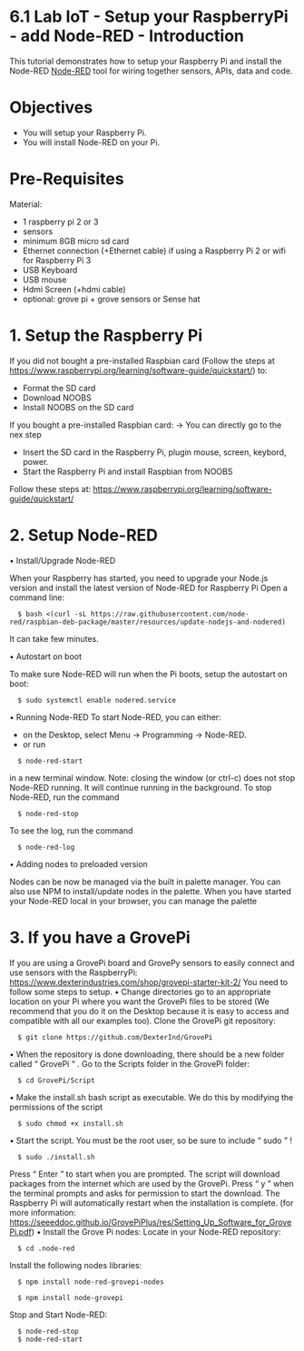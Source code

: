 
# 6.1 Lab IoT - Setup your RaspberryPi - add Node-RED - Introduction

This tutorial demonstrates how to setup your Raspberry Pi and install the Node-RED [Node-RED](http://www.nodered.org) tool for wiring together sensors,  APIs, data and code.


# Objectives
* You will setup your Raspberry Pi.
* You will install Node-RED on your Pi.


# Pre-Requisites
Material:
*   1 raspberry pi 2 or 3
*	sensors
*	minimum 8GB micro sd card
*	Ethernet connection (+Ethernet cable) if using a Raspberry Pi 2 or wifi for Raspberry Pi 3
*	USB Keyboard
*	USB mouse
*	Hdmi Screen (+hdmi cable)
*	optional: grove pi + grove sensors or Sense hat




# 1. Setup the Raspberry Pi

If you did not bought a pre-installed Raspbian card (Follow the steps at https://www.raspberrypi.org/learning/software-guide/quickstart/) to:
-	Format the SD card
-	Download NOOBS
-	Install NOOBS on the SD card

If you bought a pre-installed Raspbian card: 
-> You can directly go to the nex step

-	Insert the SD card in the Raspberry Pi, plugin mouse, screen, keybord, power.
-	Start the Raspberry Pi and install Raspbian from NOOBS

Follow these steps at: 
https://www.raspberrypi.org/learning/software-guide/quickstart/



# 2. Setup Node-RED

•	Install/Upgrade Node-RED

When your Raspberry has started, you need to upgrade your Node.js version and install the latest version of Node-RED for Raspberry Pi
Open a command line:
```
  $ bash <(curl -sL https://raw.githubusercontent.com/node-red/raspbian-deb-package/master/resources/update-nodejs-and-nodered)
```

 
It can take few minutes.

•	Autostart on boot

To make sure Node-RED will run when the Pi boots, setup the autostart on boot:
```
  $ sudo systemctl enable nodered.service
```


•	Running Node-RED
To start Node-RED, you can either:

- on the Desktop, select Menu -> Programming -> Node-RED.
- or run 
```
  $ node-red-start
```
in a new terminal window.
Note: closing the window (or ctrl-c) does not stop Node-RED running. It will continue running in the background.
To stop Node-RED, run the command 
```
  $ node-red-stop
```
To see the log, run the command 
```
  $ node-red-log
```

•	Adding nodes to preloaded version

Nodes can be now be managed via the built in palette manager. You can also use NPM to install/update nodes in the palette.
When you have started your Node-RED local in your browser, you can manage the palette


# 3. If you have a GrovePi

If you are using a GrovePi board and GrovePy sensors to easily connect and use sensors with the RaspberryPi: https://www.dexterindustries.com/shop/grovepi-starter-kit-2/
You need to follow some steps to setup. 
•	Change directories go to an appropriate location on your Pi where you want the GrovePi files to be stored (We recommend that you do it on the Desktop because it is easy to access and compatible with all our examples too). Clone the GrovePi git repository:
```
  $ git clone https://github.com/DexterInd/GrovePi
```
•	When the repository is done downloading, there should be a new folder called “ GrovePi “ . Go to the Scripts folder in the GrovePi folder:
```
  $ cd GrovePi/Script
```
•	Make the install.sh bash script as executable. We do this by modifying the permissions of the script 
```
  $ sudo chmod +x install.sh 
```
•	Start the script. You must be the root user, so be sure to include “ sudo ” !
```
  $ sudo ./install.sh
```
Press “ Enter ” to start when you are prompted.
The script will download packages from the internet which are used by the GrovePi. Press “ y ” when the terminal prompts and asks for permission to start the download.
The Raspberry Pi will automatically restart when the installation is complete.
(for more information: https://seeeddoc.github.io/GrovePiPlus/res/Setting_Up_Software_for_GrovePi.pdf)
•	Install the Grove Pi nodes:
Locate in your Node-RED repository:

```
  $ cd .node-red
```
Install the following nodes libraries:

```
  $ npm install node-red-grovepi-nodes
```
```
  $ npm install node-grovepi
```

Stop and Start Node-RED:
```
  $ node-red-stop
  $ node-red-start
```